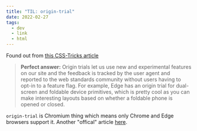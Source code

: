 ```yaml
---
title: "TIL: origin-trial"
date: 2022-02-27
tags:
  - dev
  - link
  - html
---
```


Found out from [this CSS-Tricks article](https://css-tricks.com/explain-the-first-10-lines-of-twitter-source-code/#aa-line-9-meta-http-equivorigin-trial-content)

> **Perfect answer:** Origin trials let us use new and experimental features on our site and the feedback is tracked by the user agent and reported to the web standards community without users having to opt-in to a feature flag. For example, Edge has an origin trial for dual-screen and foldable device primitives, which is pretty cool as you can make interesting layouts based on whether a foldable phone is opened or closed.

`origin-trial` is Chromium thing which means only Chrome and Edge browsers support it. Another "offical" article [here](http://googlechrome.github.io/OriginTrials/developer-guide.html).
